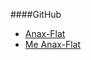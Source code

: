 ####GitHub

* [Anax-Flat](https://github.com/mosbth/anax-flat)
* [Me Anax-Flat](https://github.com/andymartinj/anax-flat-me)

